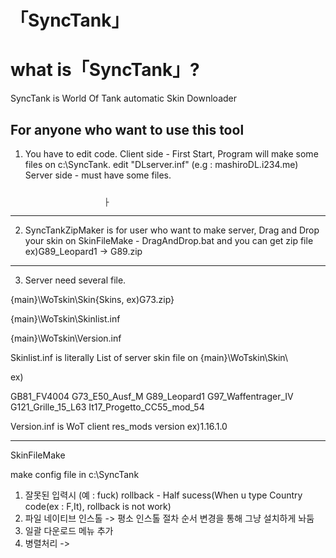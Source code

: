 「SyncTank」
=======================

# what is「SyncTank」?
SyncTank is World Of Tank automatic Skin Downloader

## For anyone who want to use this tool

1. You have to edit code.
Client side - First Start, Program will make some files on c:\SyncTank. edit "DLserver.inf" (e.g : mashiroDL.i234.me)
Server side - must have some files. 
```(root)─WoTskin─PySkin┬Skinlist.inf

                     ├ 
```
---

2. SyncTankZipMaker is for user who want to make server, Drag and Drop your skin on SkinFileMake - DragAndDrop.bat and you can get zip file ex)G89_Leopard1 -> G89.zip
---

3. Server need several file. 

{main}\WoTskin\Skin\{Skins, ex)G73.zip}

{main}\WoTskin\Skinlist.inf

{main}\WoTskin\Version.inf


Skinlist.inf is literally List of server skin file on {main}\WoTskin\Skin\ 

ex)

GB81_FV4004
G73_E50_Ausf_M
G89_Leopard1
G97_Waffentrager_IV
G121_Grille_15_L63
It17_Progetto_CC55_mod_54


Version.inf is WoT client res_mods version ex)1.16.1.0


-----
SkinFileMake


make config file in c:\SyncTank

1. 잘못된 입력시 (예 : fuck) rollback - Half sucess(When u type Country code(ex : F,It), rollback is not work)
2. 파일 네이티브 인스톨 -> 평소 인스톨 절차 순서 변경을 통해 그냥 설치하게 놔둠
3. 일괄 다운로드 메뉴 추가
4. 병렬처리 -> 